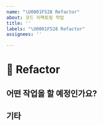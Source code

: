 ```yaml
---
name: "\U0001F528 Refactor"
about: 코드 리팩토링 작업
title: ''
labels: "\U0001F528 Refactor"
assignees: ''

---
```


# 🔨 Refactor

## 어떤 작업을 할 예정인가요?

## 기타
